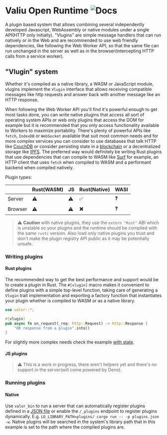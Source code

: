 # Valiu Open Runtime ![Docs](https://docs.rs/valor_core/badge.svg)

A plugin based system that allows combining several independently developed Javascript, WebAssembly or native modules under a single API(HTTP only initially). 
"Vlugins" are simple message handlers that can run natively or in the Web and are recommended to use web friendly dependencies, like following the Web Worker API, so that the same file can run unchanged in the server as well as in the browser(intercepting HTTP calls from a service worker).

## "Vlugin" system

Whether it's compiled as a native library, a WASM or JavaScript module, vlugins implement the `Vlugin` interface that allows receiving compatible messages like http requests and answer back with another message like an HTTP response. 

When following the Web Worker API you'll find it's powerful enough to get most tasks done, you can write native plugins that access all sort of operating system APIs or web only plugins that access the DOM for example but it is recommended that you only access functionality available to Workers to maximize portability.
There's plenty of powerful APIs like `fetch`, `IndexDB` or `WebSocket` available that suit most common needs and for more complex services you can consider to use databases that talk HTTP like [CouchDB](https://couchdb.apache.org) or consider persisting state in a [blockchain](https://github.com/valibre-org/vln-node) or a decentralized storage like [IPFS](https://ipfs.io). The preferred way would definitely be writing Rust plugins that use dependencies that can compile to WASM like [Surf](https://github.com/http-rs/surf) for example, an HTTP client that uses `fetch` when compiled to WASM and a performant backend when compiled natively.

Plugin types:

|        | Rust(WASM) | JS | Rust(Native) | WASI |
|--------|------------|----|--------------|------|
| Server | ⚠️ | ⚠️ | ✅ | ❓ |
| Browser| ⚠️ | ⚠️ | ✖️ | ❓ |

> ⚠️ **Caution** with native plugins, they use the `extern "Rust"` ABI which is unstable so your plugins
> and the runtime should be compiled with the same `rustc` version. Also load only native plugins you trust
> and don't make the plugin registry API public as it may be potentially unsafe.

### Writing plugins

#### Rust plugins

The recommended way to get the best performance and support would be to create a plugin in Rust. 
The `#[vlugin]` macro makes it convenient to define plugins with a simple top-level function, taking care of
generating a `Vlugin` trait implementation and exporting a factory function that instantiates your plugin whether 
is compiled to WASM or as a native library.

```rust
use valor::*;

#[vlugin]
pub async fn on_request(_req: http::Request) -> http::Response {
    "OK response from a plugin".into()
}
```

For slightly more complex needs check the example [with state](examples/with_state/src/lib.rs).

#### JS plugins

> ⚠️ This is a work in progress, there aren't helpers yet and there's no support in the server(will come powered by Deno).

### Running plugins

#### Native

Use `valor_bin` to run a server that can automatically register plugins defined in a [JSON file](examples/plugins.json) or enable the `/_plugins` endpoint to register plugins dynamically. 
E.g. `LD_LIBRARY_PATH=plugins/ cargo run -- -p plugins.json -w`. Native plugins will be searched in the system's library path that in this example is set to the path where the compiled plugins are.

